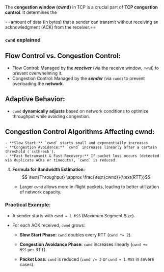 The **congestion window (cwnd)** in TCP is a crucial part of **TCP congestion control**. It determines the 

==amount of data (in bytes) that a sender can transmit without receiving an acknowledgment (ACK) from the receiver.==

### **`cwnd` explained**

## **Flow Control vs. Congestion Control:**
- Flow Control: Managed by the ***receiver*** (via the receive window, `rwnd`) to prevent overwhelming it.
- Congestion Control: Managed by the ***sender*** (via `cwnd`) to prevent overloading the **network**.
## Adaptive Behavior:
- `cwnd` **dynamically** **adjusts** based on network conditions to optimize throughput while avoiding congestion.

## **Congestion Control Algorithms Affecting cwnd:**
    - **Slow Start:** `cwnd` starts small and exponentially increases.
    - **Congestion Avoidance:** `cwnd` increases linearly after a certain threshold (`ssthresh`).
    - **Fast Retransmit & Fast Recovery:** If packet loss occurs (detected via duplicate ACKs or timeouts), `cwnd` is reduced.
        
4. **Formula for Bandwidth Estimation:**
 $$   
\text{Throughput} \approx \frac{\text{cwnd}}{\text{RTT}}$$

    - Larger `cwnd` allows more in-flight packets, leading to better utilization of network capacity.

### **Practical Example:**

- A sender starts with `cwnd = 1 MSS` (Maximum Segment Size).
- For each ACK received, `cwnd` grows:
    
    - **Slow Start Phase:** `cwnd` doubles every RTT (`cwnd *= 2`).
        
    - **Congestion Avoidance Phase:** `cwnd` increases linearly (`cwnd += MSS` per RTT).
        
    - **Packet Loss:** `cwnd` is reduced (`cwnd /= 2` or `cwnd = 1 MSS` in severe cases).